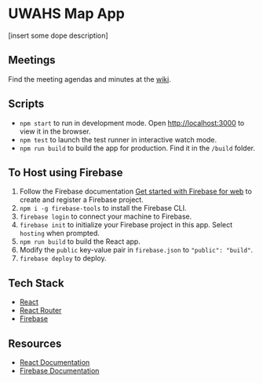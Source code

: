 
# UWAHS Map App

[insert some dope description]

## Meetings
Find the meeting agendas and minutes at the [wiki](https://github.com/LightXEthan/CITS3200Project_23/wiki).

## Scripts

- `npm start` to run in development mode. Open [http://localhost:3000](http:localhost:3000) to view it in the browser.
- `npm test` to launch the test runner in interactive watch mode.
- `npm run build` to build the app for production. Find it in the `/build` folder.

## To Host using Firebase

1. Follow the Firebase documentation [Get started with Firebase for web](https://firebase.google.com/docs/web/setup) to create and register a Firebase project.
2. `npm i -g firebase-tools`  to install the Firebase CLI.
3. `firebase login` to connect your machine to Firebase.
4. `firebase init` to initialize your Firebase project in this app. Select `hosting` when prompted.
5. `npm run build` to build the React app.
6. Modify the `public` key-value pair in `firebase.json` to `"public": "build"`.
7. `firebase deploy` to deploy.

## Tech Stack

- [React](https://reactjs.org/)
- [React Router](https://reacttraining.com/react-router/web/)
- [Firebase](https://firebase.google.com)

## Resources

- [React Documentation](https://reactjs.org/docs/hello-world.html)
- [Firebase Documentation](https://firebase.google.com/docs)